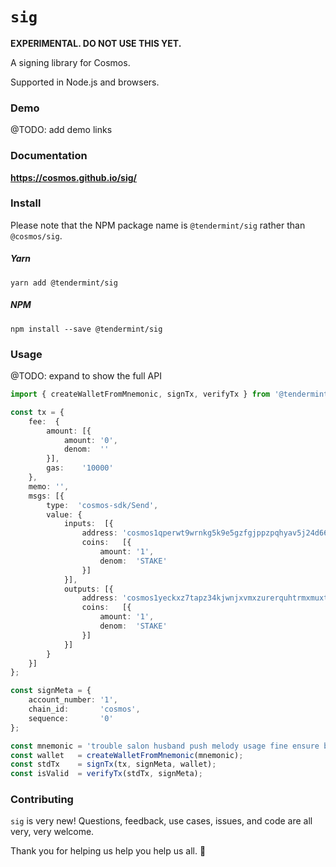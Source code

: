 # `sig`

**EXPERIMENTAL. DO NOT USE THIS YET.**

A signing library for Cosmos.

Supported in Node.js and browsers.

### Demo

@TODO: add demo links

### Documentation

**https://cosmos.github.io/sig/**

### Install

Please note that the NPM package name is `@tendermint/sig` rather than `@cosmos/sig`.

##### Yarn
```shell
yarn add @tendermint/sig
```

##### NPM
```shell
npm install --save @tendermint/sig
```

### Usage

@TODO: expand to show the full API

```typescript
import { createWalletFromMnemonic, signTx, verifyTx } from '@tendermint/sig';

const tx = {
    fee:  {
        amount: [{
            amount: '0',
            denom:  ''
        }],
        gas:    '10000'
    },
    memo: '',
    msgs: [{
        type:  'cosmos-sdk/Send',
        value: {
            inputs:  [{
                address: 'cosmos1qperwt9wrnkg5k9e5gzfgjppzpqhyav5j24d66',
                coins:   [{
                    amount: '1',
                    denom:  'STAKE'
                }]
            }],
            outputs: [{
                address: 'cosmos1yeckxz7tapz34kjwnjxvmxzurerquhtrmxmuxt',
                coins:   [{
                    amount: '1',
                    denom:  'STAKE'
                }]
            }]
        }
    }]
};

const signMeta = {
    account_number: '1',
    chain_id:       'cosmos',
    sequence:       '0'
};

const mnemonic = 'trouble salon husband push melody usage fine ensure blade deal miss twin';
const wallet   = createWalletFromMnemonic(mnemonic);
const stdTx    = signTx(tx, signMeta, wallet);
const isValid  = verifyTx(stdTx, signMeta);
```

### Contributing

`sig` is very new! Questions, feedback, use cases, issues, and code are all very, very welcome.

Thank you for helping us help you help us all. 🎁
